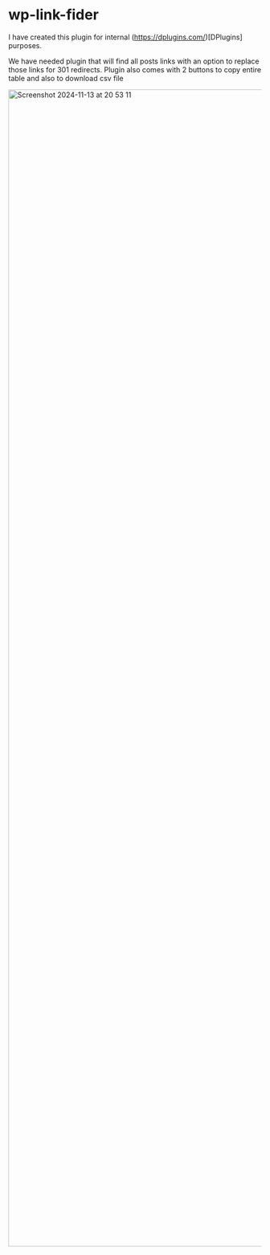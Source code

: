 # wp-link-fider

I have created this plugin for internal (https://dplugins.com/)[DPlugins] purposes.

We have needed plugin that will find all posts links with an option to replace those links for 301 redirects. 
Plugin also comes with 2 buttons to copy entire table and also to download csv file

<img width="2304" alt="Screenshot 2024-11-13 at 20 53 11" src="https://github.com/user-attachments/assets/c34f05c5-7cc6-47f0-8b0a-15b1597cda96">



